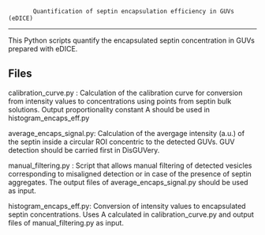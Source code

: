 
           Quantification of septin encapsulation efficiency in GUVs (eDICE)
-----------------------------------------------------------------------------------


This Python scripts quantify the encapsulated septin concentration in GUVs prepared 
with eDICE. 


Files
-----------------------------------------------------------------------------------

calibration_curve.py    :   Calculation of the calibration curve for conversion from
			  intensity values to concentrations using points from septin
			  bulk solutions. Output proportionality constant A should be
			  used in histogram_encaps_eff.py  
		     
average_encaps_signal.py:   Calculation of the avergage intensity (a.u.) of the septin
			  inside a circular ROI concentric to the detected GUVs. GUV
			  detection should be carried first in DisGUVery.  
		     	       
manual_filtering.py     :   Script that allows manual filtering of detected vesicles 
             		  corresponding to misaligned detection or in case of the 
			  presence of septin aggregates. The output files of 
			  average_encaps_signal.py should be used as input.  

histogram_encaps_eff.py:    Conversion of intensity values to encapsulated septin 
			  concentrations. Uses A calculated in calibration_curve.py
			  and output files of manual_filtering.py as input. 
			   
